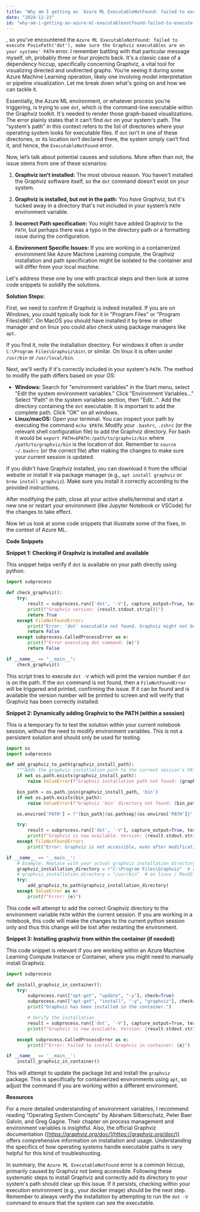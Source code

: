 ```yaml
---
title: "Why am I getting an `Azure ML ExecutableNotFound: failed to execute PosixPath('dot'), make sure the Graphviz executables are on your systems' PATH`?"
date: "2024-12-23"
id: "why-am-i-getting-an-azure-ml-executablenotfound-failed-to-execute-posixpathdot-make-sure-the-graphviz-executables-are-on-your-systems-path"
---
```


, so you've encountered the `Azure ML ExecutableNotFound: failed to execute PosixPath('dot'), make sure the Graphviz executables are on your systems' PATH` error. I remember battling with that particular message myself, oh, probably three or four projects back. It's a classic case of a dependency hiccup, specifically concerning Graphviz, a vital tool for visualizing directed and undirected graphs. You’re seeing it during some Azure Machine Learning operation, likely one involving model interpretation or pipeline visualization. Let me break down what's going on and how we can tackle it.

Essentially, the Azure ML environment, or whatever process you’re triggering, is trying to use `dot`, which is the command-line executable within the Graphviz toolkit. It's needed to render those graph-based visualizations. The error plainly states that it can’t find `dot` on your system's path. The “system's path” in this context refers to the list of directories where your operating system looks for executable files. If `dot` isn't in one of these directories, or its location isn’t declared there, the system simply can’t find it, and hence, the `ExecutableNotFound` error.

Now, let’s talk about potential causes and solutions. More often than not, the issue stems from one of these scenarios:

1.  **Graphviz isn't installed:** The most obvious reason. You haven't installed the Graphviz software itself, so the `dot` command doesn’t exist on your system.

2.  **Graphviz is installed, but not in the path:** You *have* Graphviz, but it's tucked away in a directory that's not included in your system’s `PATH` environment variable.

3.  **Incorrect Path specification:** You might have added Graphviz to the `PATH`, but perhaps there was a typo in the directory path or a formatting issue during the configuration.

4.  **Environment Specific Issues:** If you are working in a containerized environment like Azure Machine Learning compute, the Graphviz installation and path specification might be isolated to the container and will differ from your local machine.

Let's address these one by one with practical steps and then look at some code snippets to solidify the solutions.

**Solution Steps:**

First, we need to confirm if Graphviz is indeed installed. If you are on Windows, you could typically look for it in "Program Files" or "Program Files(x86)". On MacOS you should have installed it by brew or other manager and on linux you could also check using package managers like `apt`.

If you find it, note the installation directory. For windows it often is under `C:\Program Files\Graphviz\bin\` or similar. On linux it is often under `/usr/bin` or `/usr/local/bin`.

Next, we'll verify if it's correctly included in your system's `PATH`. The method to modify the path differs based on your OS:

*   **Windows:** Search for "environment variables" in the Start menu, select "Edit the system environment variables." Click "Environment Variables..." Select "Path" in the system variables section, then "Edit...". Add the directory containing the `dot` executable. It is important to add the complete path. Click "OK" on all windows.
*   **Linux/macOS:** Open your terminal. You can inspect your path by executing the command `echo $PATH`. Modify your `.bashrc`, `.zshrc` (or the relevant shell configuration file) to add the Graphviz directory. For bash it would be `export PATH=$PATH:/path/to/graphviz/bin` where `/path/to/graphviz/bin` is the location of dot. Remember to `source ~/.bashrc` (or the correct file) after making the changes to make sure your current session is updated.

If you didn't have Graphviz installed, you can download it from the official website or install it via package manager (e.g., `apt install graphviz` or `brew install graphviz`). Make sure you install it correctly according to the provided instructions.

After modifying the path, close all your active shells/terminal and start a new one or restart your environment (like Jupyter Notebook or VSCode) for the changes to take effect.

Now let us look at some code snippets that illustrate some of the fixes, in the context of Azure ML.

**Code Snippets**

**Snippet 1: Checking if Graphviz is installed and available**

This snippet helps verify if `dot` is available on your path directly using python.

```python
import subprocess

def check_graphviz():
    try:
        result = subprocess.run(['dot', '-V'], capture_output=True, text=True, check=True)
        print(f"Graphviz version: {result.stdout.strip()}")
        return True
    except FileNotFoundError:
        print("Error: 'dot' executable not found. Graphviz might not be installed or not in your PATH.")
        return False
    except subprocess.CalledProcessError as e:
        print(f"Error executing dot command: {e}")
        return False

if __name__ == "__main__":
    check_graphviz()
```

This script tries to execute `dot -V` which will print the version number if `dot` is on the path. If the `dot` command is not found, then a `FileNotFoundError` will be triggered and printed, confirming the issue. If it can be found and is available the version number will be printed to screen and will verify that Graphviz has been correctly installed.

**Snippet 2: Dynamically adding Graphviz to the PATH (within a session)**

This is a temporary fix to test the solution within your current notebook session, without the need to modify environment variables. This is not a persistent solution and should only be used for testing.

```python
import os
import subprocess

def add_graphviz_to_path(graphviz_install_path):
    """Adds the graphviz installation path to the current session's PATH."""
    if not os.path.exists(graphviz_install_path):
        raise ValueError(f"Graphviz installation path not found: {graphviz_install_path}")

    bin_path = os.path.join(graphviz_install_path, 'bin')
    if not os.path.exists(bin_path):
        raise ValueError(f"Graphviz 'bin' directory not found: {bin_path}")

    os.environ['PATH'] = f"{bin_path}{os.pathsep}{os.environ['PATH']}"

    try:
        result = subprocess.run(['dot', '-V'], capture_output=True, text=True, check=True)
        print(f"Graphviz is now available. Version: {result.stdout.strip()}")
    except FileNotFoundError:
        print("Error: Graphviz is not accessible, even after modification.")

if __name__ == '__main__':
    # Example: Replace with your actual graphviz installation directory
    graphviz_installation_directory = r"C:\Program Files\Graphviz"  # on windows
    # graphviz_installation_directory = "/usr/bin"  # on linux / MacOS
    try:
        add_graphviz_to_path(graphviz_installation_directory)
    except ValueError as e:
        print(f"Error: {e}")
```

This code will attempt to add the correct Graphviz directory to the environment variable `PATH` within the current session. If you are working in a notebook, this code will make the changes to the current python session only and thus this change will be lost after restarting the environment.

**Snippet 3: Installing graphviz from within the container (if needed)**

This code snippet is relevant if you are working within an Azure Machine Learning Compute Instance or Container, where you might need to manually install Graphviz.
```python
import subprocess

def install_graphviz_in_container():
    try:
        subprocess.run(["apt-get", "update", "-y"], check=True)
        subprocess.run(["apt-get", "install", "-y", "graphviz"], check=True)
        print("Graphviz has been installed in the container.")

        # Verify the installation
        result = subprocess.run(['dot', '-V'], capture_output=True, text=True, check=True)
        print(f"Graphviz is now available. Version: {result.stdout.strip()}")

    except subprocess.CalledProcessError as e:
        print(f"Error: Failed to install Graphviz in container: {e}")

if __name__ == '__main__':
    install_graphviz_in_container()
```

This will attempt to update the package list and install the `graphviz` package. This is specifically for containerized environments using `apt`, so adjust the command if you are working within a different environment.

**Resources**

For a more detailed understanding of environment variables, I recommend reading "Operating System Concepts" by Abraham Silberschatz, Peter Baer Galvin, and Greg Gagne. Their chapter on process management and environment variables is insightful. Also, the official Graphviz documentation ([https://graphviz.org/doc/](https://graphviz.org/doc/)) offers comprehensive information on installation and usage. Understanding the specifics of how operating systems handle executable paths is very helpful for this kind of troubleshooting.

In summary, the `Azure ML ExecutableNotFound` error is a common hiccup, primarily caused by Graphviz not being accessible. Following these systematic steps to install Graphviz and correctly add its directory to your system's path should clear up this issue. If it persists, checking within your execution environment (e.g., your docker image) should be the next step. Remember to always verify the installation by attempting to run the `dot -V` command to ensure that the system can see the executable.
